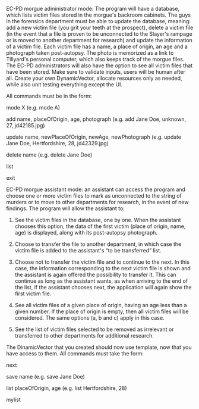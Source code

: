 EC-PD morgue administrator mode: The program will have a database, which lists victim files stored in the morgue's backroom cabinets. 
The guys in the forensics department must be able to update the database, meaning: add a new victim file (you grit your teeth at the 
prospect), delete a victim file (in the event that a file is proven to be unconnected to the Slayer's rampage or is moved to another 
department for research) and update the information of a victim file. Each victim file has a name, a place of origin, an age and a 
photograph taken post-autopsy. The photo is memorized as a link to Tillyard's personal computer, which also keeps track of the morgue files.
The EC-PD administrators will also have the option to see all victim files that have been stored. Make sure to validate inputs, users will 
be human after all. Create your own DynamicVector, allocate resources only as needed, while also unit testing everything except the UI.

All commands must be in the form:

mode X (e.g. mode A)

add name, placeOfOrigin, age, photograph (e.g. add Jane Doe, unknown, 27, jd42185.jpg)

update name, newPlaceOfOrigin, newAge, newPhotograph (e.g. update Jane Doe, Hertfordshire, 28, jd42329.jpg)

delete name (e.g. delete Jane Doe)

list

exit

EC-PD morgue assistant mode: an assistant can access the program and choose one or more victim files to mark as unconnected to the string 
of murders or to move to other departments for research, in the event of new findings. The program will allow the assistant to:

1. See the victim files in the database, one by one. When the assistant chooses this option, the data of the first victim (place of origin, 
name, age) is displayed, along with its post-autopsy photograph.

2. Choose to transfer the file to another department, in which case the victim file is added to the assistant's “to be transferred” list.

3. Choose not to transfer the victim file and to continue to the next. In this case, the information corresponding to the next victim file
is shown and the assistant is again offered the possibility to transfer it. This can continue as long as the assistant wants, as when 
arriving to the end of the list, if the assistant chooses next, the application will again show the first victim file.

4. See all victim files of a given place of origin, having an age less than a given number. If the place of origin is empty, then all 
victim files will be considered. The same options (a, b and c) apply in this case.

5. See the list of victim files selected to be removed as irrelevant or transferred to other departments for additional research.

The DinamicVector that you created should now use template, now that you have access to them. All commands must take the form:

next

save name (e.g. save Jane Doe)

list placeOfOrigin, age (e.g. list Hertfordshire, 28)

mylist
